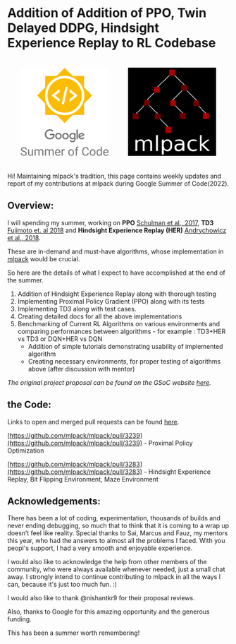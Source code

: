 # Addition of Addition of PPO, Twin Delayed DDPG, Hindsight Experience Replay to RL Codebase 

<p align="center">
<a href="https://summerofcode.withgoogle.com/"><img style="padding: 20px;" alt="drawing" src="GSoC_logo.png" height="200"></a>
<a href="https://www.mlpack.org/"><img style="padding: 20px;" alt="drawing" src="mlpack.png" height="200"></a>
</p>

Hi! Maintaining mlpack's tradition, this page contains weekly updates and report of my contributions at mlpack during Google Summer of Code(2022).



## Overview:
I will spending my summer, working on **PPO** [Schulman et al., 2017](), **TD3** [Fujimoto et. al 2018]() and **Hindsight Experience Replay (HER)** [Andrychowicz et al., 2018](). 

These are in-demand and must-have algorithms, whose implementation in [mlpack](http://mlpack.org/) would be crucial.

So here are the details of what I expect to have accomplished at the end of the summer.
1) Addition of Hindsight Experience Replay along with thorough testing
2) Implementing Proximal Policy Gradient (PPO) along with its tests
3) Implementing TD3 along with test cases.
4) Creating detailed docs for all the above implementations
5) Benchmarking of Current RL Algorithms on various environments and comparing
performances between algorithms - for example : TD3+HER vs TD3 or
DQN+HER vs DQN
    - Addition of simple tutorials demonstrating usability of implemented algorithm
    - Creating necessary environments, for proper testing of algorithms above (after
discussion with mentor)

*The original project proposal can be found on the GSoC website [here](https://summerofcode.withgoogle.com/programs/2022/projects/m6ZxRreD).*

## the Code:
Links to open and merged pull requests can be found [here](PRs.md).

[https://github.com/mlpack/mlpack/pull/3239](https://github.com/mlpack/mlpack/pull/3239) - Proximal Policy Optimization
       
[https://github.com/mlpack/mlpack/pull/3283](https://github.com/mlpack/mlpack/pull/3283) - Hindsight Experience Replay, Bit Flipping Environment, Maze Environment

## Acknowledgements:
There has been a lot of coding, experimentation, thousands of builds and never ending debugging, so much that to think that it is coming to a wrap up doesn’t feel like reality. Special thanks to Sai, Marcus and Fauz, my mentors this year, who had the answers to almost all the problems I faced. With you peopl's support, I had a very smooth and enjoyable experience.

I would also like to acknowledge the help from other members of the community, who were always available whenever needed, just a small chat away. I strongly intend to continue contributing to mlpack in all the ways I can, because it's just too much fun. :)

I would also like to thank @nishantkr9 for their proposal reviews.

Also, thanks to Google for this amazing opportunity and the generous funding.

This has been a summer worth remembering!


